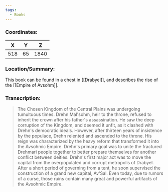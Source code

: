 ```yaml
---
tags:
  - Books
---
```


### Coordinates:
| **X** | **Y**| **Z** |
|:-----:|:----:|:-----:|
|518  |65   |1840  |

### Location/Summary:
This book can be found in a chest in [[Drabyel]], and describes the rise of the [[Empire of Avsohm]].

### Transcription:
> The Chosen Kingdom of the Central Plains was undergoing tumultuous times. Drehn Mal'sohm, heir to the throne, refused to inherit the crown after his father's assassination. He saw the deep corruption of the Kingdom, and deemed it unfit, as it clashed with Drehn's democratic ideals. However, after thirteen years of insistence by the populace, Drehn relented and ascended to the throne. His reign was characterized by the heavy reform that transformed it into the Avsohmic Empire. Drehn's primary goal was to unite the fractured Drehmari people together to better prepare themselves for another conflict between deities. Drehn's first major act was to move the capital from the overpopulated and corrupt metropolis of Drabyel. After a short period of governing from a tent, he soon supervised the construction of a grand new capital, Av'Sal. Even today, due to rumors of a curse, those ruins contain many great and powerful artifacts of the Avsohmic Empire.




